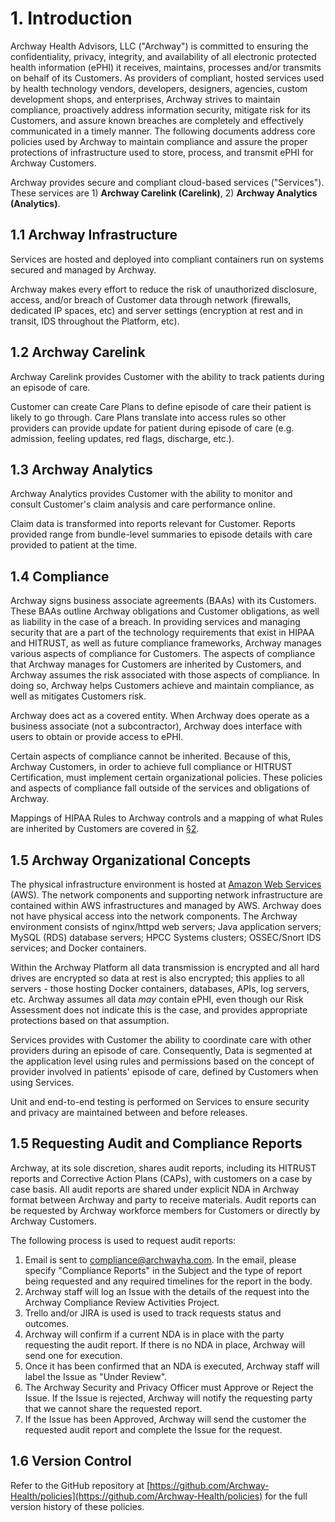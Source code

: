 # 1. Introduction

Archway Health Advisors, LLC ("Archway") is committed to ensuring the confidentiality, privacy, integrity, and availability of all electronic protected health information (ePHI) it receives, maintains, processes and/or transmits on behalf of its Customers. As providers of compliant, hosted services used by health technology vendors, developers, designers, agencies, custom development shops, and enterprises, Archway strives to maintain compliance, proactively address information security, mitigate risk for its Customers, and assure known breaches are completely and effectively communicated in a timely manner. The following documents address core policies used by Archway to maintain compliance and assure the proper protections of infrastructure used to store, process, and transmit ePHI for Archway Customers.

Archway provides secure and compliant cloud-based services ("Services"). These services are 1) **Archway Carelink (Carelink)**, 2) **Archway Analytics (Analytics)**.

## 1.1 Archway Infrastructure

Services are hosted and deployed into compliant containers run on systems secured and managed by Archway. 

Archway makes every effort to reduce the risk of unauthorized disclosure, access, and/or breach of Customer data through network (firewalls, dedicated IP spaces, etc) and server settings (encryption at rest and in transit, IDS throughout the Platform, etc).

## 1.2 Archway Carelink

Archway Carelink provides Customer with the ability to track patients during an episode of care.

Customer can create Care Plans to define episode of care their patient is likely to go through. Care Plans translate into access rules so other providers can provide update for patient during episode of care (e.g. admission, feeling updates, red flags, discharge, etc.).


## 1.3 Archway Analytics

Archway Analytics provides Customer with the ability to monitor and consult Customer's claim analysis and care performance online.

Claim data is transformed into reports relevant for Customer. Reports provided range from bundle-level summaries to episode details with care provided to patient at the time.

## 1.4 Compliance

Archway signs business associate agreements (BAAs) with its Customers. These BAAs outline Archway obligations and Customer obligations, as well as liability in the case of a breach. In providing services and managing security that are a part of the technology requirements that exist in HIPAA and HITRUST, as well as future compliance frameworks, Archway manages various aspects of compliance for Customers. The aspects of compliance that Archway manages for Customers are inherited by Customers, and Archway assumes the risk associated with those aspects of compliance. In doing so, Archway helps Customers achieve and maintain compliance, as well as mitigates Customers risk.

Archway does act as a covered entity. When Archway does operate as a business associate (not a subcontractor), Archway does interface with users to obtain or provide access to ePHI.

Certain aspects of compliance cannot be inherited. Because of this, Archway Customers, in order to achieve full compliance or HITRUST Certification, must implement certain organizational policies. These policies and aspects of compliance fall outside of the services and obligations of Archway.

Mappings of HIPAA Rules to Archway controls and a mapping of what Rules are inherited by Customers are covered in [§2](#2.-hipaa-inheritance).

## 1.5 Archway Organizational Concepts

The physical infrastructure environment is hosted at [Amazon Web Services](https://aws.amazon.com/) (AWS). The network components and supporting network infrastructure are contained within AWS infrastructures and managed by AWS. Archway does not have physical access into the network components. The Archway environment consists of nginx/httpd web servers; Java application servers; MySQL (RDS) database servers; HPCC Systems clusters; OSSEC/Snort IDS services; and Docker containers.

Within the Archway Platform all data transmission is encrypted and all hard drives are encrypted so data at rest is also encrypted; this applies to all servers - those hosting Docker containers, databases, APIs, log servers, etc. Archway assumes all data *may* contain ePHI, even though our Risk Assessment does not indicate this is the case, and provides appropriate protections based on that assumption.

Services provides with Customer the ability to coordinate care with other providers during an episode of care. Consequently, Data is segmented at the application level using rules and permissions based on the concept of provider involved in patients' episode of care, defined by Customers when using Services.

Unit and end-to-end testing is performed on Services to ensure security and privacy are maintained between and before releases.

## 1.5 Requesting Audit and Compliance Reports

Archway, at its sole discretion, shares audit reports, including its HITRUST reports and Corrective Action Plans (CAPs), with customers on a case by case basis. All audit reports are shared under explicit NDA in Archway format between Archway and party to receive materials. Audit reports can be requested by Archway workforce members for Customers or directly by Archway Customers.

The following process is used to request audit reports:

1. Email is sent to compliance@archwayha.com. In the email, please specify "Compliance Reports" in the Subject and the type of report being requested and any required timelines for the report in the body.
2. Archway staff will log an Issue with the details of the request into the Archway Compliance Review Activities Project. 
3. Trello and/or JIRA is used is used to track requests status and outcomes.
3. Archway will confirm if a current NDA is in place with the party requesting the audit report. If there is no NDA in place, Archway will send one for execution.
4. Once it has been confirmed that an NDA is executed, Archway staff will label the Issue as "Under Review".
5. The Archway Security and Privacy Officer must Approve or Reject the Issue. If the Issue is rejected, Archway will notify the requesting party that we cannot share the requested report.
4. If the Issue has been Approved, Archway will send the customer the requested audit report and complete the Issue for the request.

## 1.6 Version Control

Refer to the GitHub repository at [https://github.com/Archway-Health/policies](https://github.com/Archway-Health/policies) for the full version history of these policies.